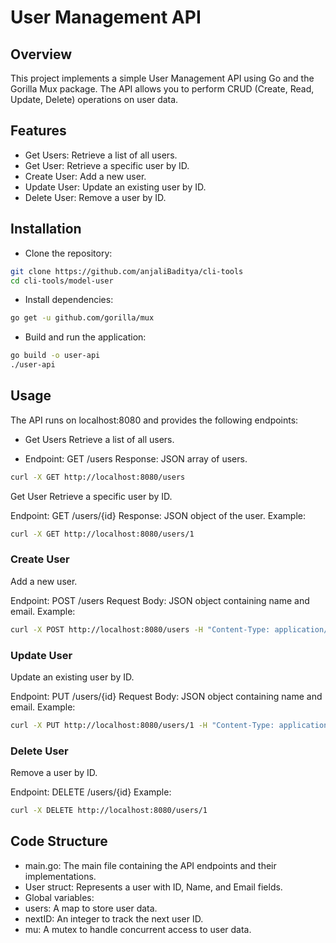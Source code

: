 # User Management API
## Overview
This project implements a simple User Management API using Go and the Gorilla Mux package. The API allows you to perform CRUD (Create, Read, Update, Delete) operations on user data.

## Features
- Get Users: Retrieve a list of all users.
- Get User: Retrieve a specific user by ID.
- Create User: Add a new user.
- Update User: Update an existing user by ID.
- Delete User: Remove a user by ID.

## Installation
- Clone the repository:

```bash
git clone https://github.com/anjaliBaditya/cli-tools
cd cli-tools/model-user
```
- Install dependencies:
```bash 
go get -u github.com/gorilla/mux
```

- Build and run the application:
```bash 
go build -o user-api
./user-api
```

## Usage
The API runs on localhost:8080 and provides the following endpoints:

- Get Users
Retrieve a list of all users.

- Endpoint: GET /users
Response: JSON array of users.

```bash 
curl -X GET http://localhost:8080/users
```

Get User
Retrieve a specific user by ID.

Endpoint: GET /users/{id}
Response: JSON object of the user.
Example:
```bash
curl -X GET http://localhost:8080/users/1
```
### Create User
Add a new user.

Endpoint: POST /users
Request Body: JSON object containing name and email.
Example:
```bash
curl -X POST http://localhost:8080/users -H "Content-Type: application/json" -d '{"name": "John Doe", "email": "john.doe@example.com"}'
```

### Update User
Update an existing user by ID.

Endpoint: PUT /users/{id}
Request Body: JSON object containing name and email.
Example:
```bash
curl -X PUT http://localhost:8080/users/1 -H "Content-Type: application/json" -d '{"name": "Jane Doe", "email": "jane.doe@example.com"}'
```

### Delete User
Remove a user by ID.

Endpoint: DELETE /users/{id}
Example:
```bash 
curl -X DELETE http://localhost:8080/users/1
```

## Code Structure
- main.go: The main file containing the API endpoints and their implementations.
- User struct: Represents a user with ID, Name, and Email fields.
- Global variables:
- users: A map to store user data.
- nextID: An integer to track the next user ID.
- mu: A mutex to handle concurrent access to user data.
